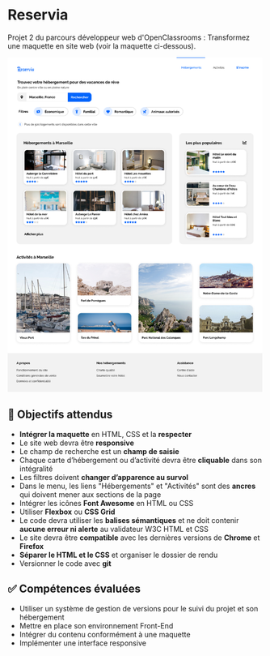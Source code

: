 # Reservia
Projet 2 du parcours développeur web d'OpenClassrooms : Transformez une maquette en site web (voir la maquette ci-dessous).

![maquette web reservia](./images/desktop.png)

## :dart: Objectifs attendus
- **Intégrer la maquette** en HTML, CSS et la **respecter**
- Le site web devra être **responsive**
- Le champ de recherche est un **champ de saisie**
- Chaque carte d’hébergement ou d’activité devra être **cliquable** dans son intégralité
- Les filtres doivent **changer d’apparence au survol**
- Dans le menu, les liens "Hébergements" et "Activités" sont des **ancres** qui doivent mener aux sections de la page
- Intégrer les icônes **Font Awesome** en HTML ou CSS
- Utiliser **Flexbox** ou **CSS Grid**
- Le code devra utiliser les **balises sémantiques** et ne doit contenir **aucune erreur ni alerte** au validateur W3C HTML et CSS
- Le site devra être **compatible** avec les dernières versions de **Chrome** et **Firefox**
- **Séparer le HTML et le CSS** et organiser le dossier de rendu
- Versionner le code avec **git**

## :white_check_mark: Compétences évaluées
- Utiliser un système de gestion de versions pour le suivi du projet et son hébergement
- Mettre en place son environnement Front-End
- Intégrer du contenu conformément à une maquette
- Implémenter une interface responsive
